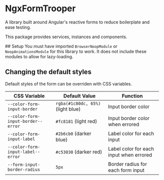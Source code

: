 # NgxFormTrooper

A library built around Angular's reactive forms to reduce boilerplate and ease testing.

This package provides services, instances and components.

## Setup
You must have imported `BrowserNoopModule` or `NoopAnimationsModule` for this library to work. It does not include these modules to allow for lazy-loading.

## Changing the default styles

Default styles of the form can be overriden with CSS variables.

| CSS Variable                       | Default Value                     | Function                                |
| ---------------------------------- | --------------------------------- | --------------------------------------- |
| `--color-form-input-border`        | `rgba(#1c80dc, 65%)` (light blue) | Input border color                      |
| `--color-form-input-border--error` | `#fc8181` (light red)             | Input border color when errored         |
| `--color-form-input-label`         | `#2b6cb0` (darker blue)           | Label color for each input              |
| `--color-form-input-label--error`  | `#c53030` (darker red)            | Label color for each input when errored |
| `--form-input-border-radius`       | `5px`                             | Border radius for each form input       |
